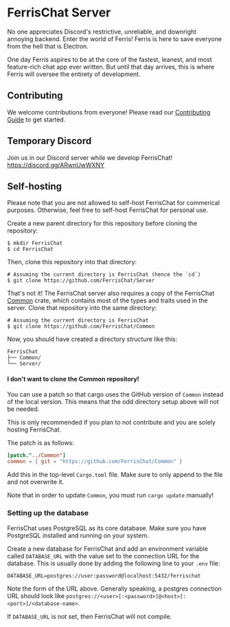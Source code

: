 # FerrisChat Server

No one appreciates Discord's restrictive, unreliable, and downright annoying backend.
Enter the world of Ferris! Ferris is here to save everyone from the hell that is Electron.

One day Ferris aspires to be at the core of the fastest, leanest, and most feature-rich
chat app ever written. But until that day arrives, this is where Ferris will oversee
the entirety of development.

## Contributing

We welcome contributions from everyone! Please read our [Contributing Guide](CONTRIBUTING.md) to get started.

## Temporary Discord

Join us in our Discord server while we develop FerrisChat! https://discord.gg/ARwnUwWXNY

## Self-hosting

Please note that you are not allowed to self-host FerrisChat for commerical purposes. Otherwise, feel free to
self-host FerrisChat for personal use.

Create a new parent directory for this repository before cloning the repository:

```shell
$ mkdir FerrisChat
$ cd FerrisChat
```

Then, clone this repository into that directory:

```shell
# Assuming the current directory is FerrisChat (hence the `cd`)
$ git clone https://github.com/FerrisChat/Server
```

That's not it! The FerrisChat server also requires a copy of the FerrisChat [Common](https://github.com/FerrisChat/Common) 
crate, which contains most of the types and traits used in the server. Clone that repository into the same directory:

```shell
# Assuming the current directory is FerrisChat
$ git clone https://github.com/FerrisChat/Common
```

Now, you should have created a directory structure like this:

```
FerrisChat
├── Common/
└── Server/
```

#### I don't want to clone the Common repository!

You can use a patch so that cargo uses the GitHub version of `Common` instead of the local version. This means that
the odd directory setup above will not be needed.

This is only recommended if you plan to not contribute and you are solely hosting FerrisChat.

The patch is as follows:
```toml
[patch."../Common"]
common = { git = "https://github.com/FerrisChat/Common" }
```

Add this in the top-level `Cargo.toml` file. Make sure to only append to the file and not overwrite it.

Note that in order to update `Common`, you must run `cargo update` manually!

### Setting up the database

FerrisChat uses PostgreSQL as its core database. Make sure you have PostgreSQL installed and running on your system.

Create a new database for FerrisChat and add an environment variable called `DATABASE_URL` with the value set to the
connection URL for the database. This is usually done by adding the following line to your `.env` file:

```dotenv
DATABASE_URL=postgres://user:password@localhost:5432/ferrischat
```

Note the form of the URL above. Generally speaking, a postgres connection URL should look like
`postgres://<user>[:<password>]@<host>[:<port>]/<database-name>`.

If `DATABASE_URL` is not set, then FerrisChat will not compile.